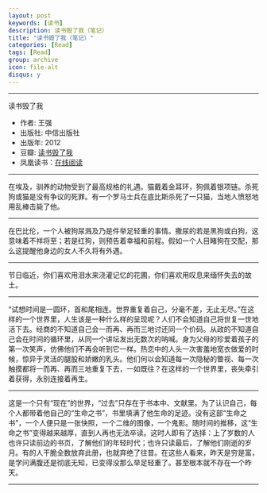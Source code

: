 ```yaml
---
layout: post
keywords: [读书]
description: 读书毁了我（笔记）
title: "读书毁了我（笔记）"
categories: [Read]
tags: [Read]
group: archive
icon: file-alt
disqus: y
---
```


------------
读书毁了我

- 作者: 王强
- 出版社: 中信出版社
- 出版年: 2012
- 豆瓣: [读书毁了我][2]
- 凤凰读书：[在线阅读][1]


------------
在埃及，驯养的动物受到了最高规格的礼遇。猫戴着金耳环，狗佩着银项链。杀死狗或猫是没有争议的死罪。有一个罗马士兵在底比斯杀死了一只猫，当地人愤怒地用乱棒击毙了他。

------------
在巴比伦，一个人被狗尿溅及乃是件举足轻重的事情。撒尿的若是黑狗或白狗，这意味着不祥将至；若是红狗，则预告着幸福和前程。假如一个人目睹狗在交配，那么这提醒他身边的女人不久将有外遇。

------------
节日临近，你们喜欢用泪水来浇灌记忆的花圃，你们喜欢用叹息来缅怀失去的故土。

------------
“试想时间是一圆环，首和尾相连。世界重复着自己，分毫不差，无止无尽。”在这样的一个世界里，人生该是一种什么样的呈现呢？人们不会知道自己将世复一世地活下去。经商的不知道自己会一而再、再而三地讨还同一个价码。从政的不知道自己会在时间的循环里，从同一个讲坛发出无数次的呐喊。身为父母的珍爱着孩子的第一次笑声，仿佛他们不再会听到它一样。热恋中的人头一次害羞地宽衣做爱的时候，惊异于灵活的腿股和娇嫩的乳头。他们何以会知道每一次隐秘的瞥视、每一次触摸都将一而再、再而三地重复下去，一如既往？在这样的一个世界里，丧失牵引着获得，永别连接着再生。

------------
这是一个只有“现在”的世界，“过去”只存在于书本中、文献里。为了认识自己，每个人都带着他自己的“生命之书”，书里填满了他生命的足迹。没有这部“生命之书”，一个人便只是一张快照，一个二维的图像，一个鬼影。随时间的推移，这“生命之书”变得越来越厚，直到人再也无法卒读。这时人即有了选择：上了岁数的人也许只读前边的书页，了解他们的年轻时代；也许只读最后，了解他们刚逝的岁月。有的人干脆全数放弃此册，也就弃绝了往昔。在这些人看来，昨天是穷是富，是学问满腹还是彻底无知，已变得没那么举足轻重了。甚至根本就不存在一个昨天。

------------

[1]: http://v.book.ifeng.com/book/ts/32856.htm
[2]: http://book.douban.com/subject/19912140/




